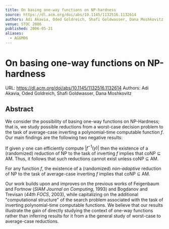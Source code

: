 ```yaml
---
title: On basing one-way functions on NP-hardness
source: https://dl.acm.org/doi/abs/10.1145/1132516.1132614
authors: Adi Akavia, Oded Goldreich, Shafi Goldwasser, Dana Moshkovitz
venue: STOC 2006
published: 2006-05-21
aliases:
  - AGGM06
---
```

# On basing one-way functions on NP-hardness
URL: https://dl.acm.org/doi/abs/10.1145/1132516.1132614
Authors: Adi Akavia, Oded Goldreich, Shafi Goldwasser, Dana Moshkovitz

## Abstract
We consider the possibility of basing one-way functions on NP-Hardness; that is, we study possible reductions from a worst-case decision problem to the task of average-case inverting a polynomial-time computable function $f$. Our main findings are the following two negative results:

If given $y$ one can efficiently compute $|f^{-1}(y)|$ then the existence of a (randomized) reduction of NP to the task of inverting $f$ implies that coNP ⊆ AM. Thus, it follows that such reductions cannot exist unless coNP ⊆ AM.

For any function $f$, the existence of a (randomized) *non-adaptive* reduction of NP to the task of average-case inverting $f$ implies that coNP ⊆ AM.

Our work builds upon and improves on the previous works of Feigenbaum and Fortnow (*SIAM Journal on Computing*, 1993) and Bogdanov and Trevisan (*44th FOCS*, 2003), while capitalizing on the additional "computational structure" of the search problem associated with the task of inverting polynomial-time computable functions. We believe that our results illustrate the gain of directly studying the context of one-way functions rather than inferring results for it from a the general study of worst-case to average-case reductions.